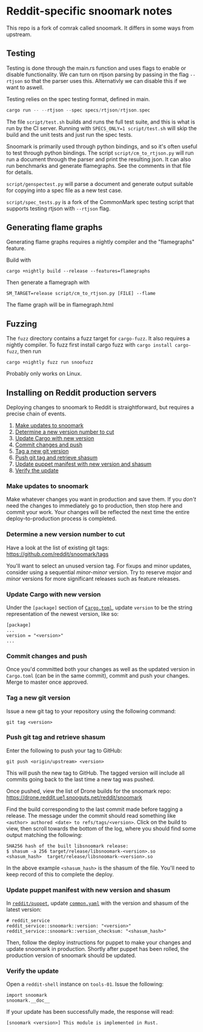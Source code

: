 # Reddit-specific snoomark notes

This repo is a fork of comrak called snoomark. It differs in some ways from
upstream.

## Testing

Testing is done through the main.rs function and uses flags to enable or disable
functionality. We can turn on rtjson parsing by passing in the flag `--rtjson` 
so that the parser uses this. Alternativly we can disable this if we want to aswell.

Testing relies on the spec testing format, defined in main.

``` rust
cargo run -- --rtjson --spec specs/rtjson/rtjson.spec
```

The file `script/test.sh` builds and runs the full test suite, and this is what
is run by the CI server. Running with `SPECS_ONLY=1 script/test.sh` will skip
the build and the unit tests and just run the spec tests.

Snoomark is primarily used through python bindings, and so it's often useful to
test through python bindings. The script `script/cm_to_rtjson.py` will run run a
document through the parser and print the resulting json. It can also run
benchmarks and generate flamegraphs. See the comments in that file for details.

`script/genspectest.py` will parse a document and generate output suitable for
copying into a spec file as a new test case.

`script/spec_tests.py` is a fork of the CommonMark spec testing script that
supports testing rtjson with `--rtjson` flag.

## Generating flame graphs

Generating flame graphs requires a nightly compiler and the "flamegraphs" feature.

Build with

    cargo +nightly build --release --features=flamegraphs

Then generate a flamegraph with

    SM_TARGET=release script/cm_to_rtjson.py [FILE] --flame

The flame graph will be in flamegraph.html

## Fuzzing

The `fuzz` directory contains a fuzz target for `cargo-fuzz`. It also requires a
nightly compiler. To fuzz first install cargo fuzz with `cargo install cargo-fuzz`,
then run

    cargo +nightly fuzz run snoofuzz

Probably only works on Linux.

## Installing on Reddit production servers

Deploying changes to snoomark to Reddit is straightforward, but requires a precise chain of events.

1. [Make updates to snoomark](#make-updates-to-snoomark)
2. [Determine a new version number to cut](#determine-a-new-version-number-to-cut)
3. [Update Cargo with new version](#update-cargo-with-new-version)
4. [Commit changes and push](#commit-changes-and-push)
5. [Tag a new git version](#tag-a-new-git-version)
6. [Push git tag and retrieve shasum](#push-git-tag-and-retrieve-shasum)
7. [Update puppet manifest with new version and shasum](#update-puppet-manifest-with-new-version-and-shasum)
8. [Verify the update](#verify-the-update)

### Make updates to snoomark

Make whatever changes you want in production and save them. If you _don't_ need the changes to immediately go to production, then stop here and commit your work. Your changes will be reflected the next time the entire deploy-to-production process is completed.

### Determine a new version number to cut

Have a look at the list of existing git tags: https://github.com/reddit/snoomark/tags

You'll want to select an unused version tag. For fixups and minor updates, consider using a sequential _minor-minor_ version. Try to reserve _major_ and _minor_ versions for more significant releases such as feature releases.

### Update Cargo with new version

Under the `[package]` section of [`Cargo.toml`](https://github.com/reddit/snoomark/blob/master/Cargo.toml), update `version` to be the string representation of the newest version, like so:

```
[package]
...
version = "<version>"
...
```

### Commit changes and push

Once you'd committed both your changes as well as the updated version in `Cargo.toml` (can be in the same commit), commit and push your changes. Merge to master once approved.

### Tag a new git version

Issue a new git tag to your repository using the following command:

```
git tag <version>
```

### Push git tag and retrieve shasum

Enter the following to push your tag to GitHub:

```
git push <origin/upstream> <version>
```

This will push the new tag to GitHub. The tagged version will include all commits going back to the last time a new tag was pushed.

Once pushed, view the list of Drone builds for the snoomark repo: https://drone.reddit.ue1.snooguts.net/reddit/snoomark

Find the build corresponding to the last commit made before tagging a release. The message under the commit should read something like `<author> authored <date> to refs/tags/<version>`. Click on the build to view, then scroll towards the bottom of the log, where you should find some output matching the following:

```
SHA256 hash of the built libsnoomark release:
$ shasum -a 256 target/release/libsnoomark-<version>.so
<shasum_hash>  target/release/libsnoomark-<version>.so
```

In the above example `<shasum_hash>` is the shasum of the file. You'll need to keep record of this to complete the deploy.

### Update puppet manifest with new version and shasum

In [`reddit/puppet`](https://github.com/reddit/puppet), update [`common.yaml`](https://github.com/reddit/puppet/blob/master/hiera/common.yaml) with the version and shasum of the latest version:

```
# reddit_service
reddit_service::snoomark::version: "<version>"
reddit_service::snoomark::version_checksum: "<shasum_hash>"
```

Then, follow the deploy instructions for puppet to make your changes and update snoomark in production. Shortly after puppet has been rolled, the production version of snoomark should be updated.

### Verify the update

Open a `reddit-shell` instance on `tools-01`. Issue the following:

```
import snoomark
snoomark.__doc__
```

If your update has been successfully made, the response will read:

```
[snoomark <version>] This module is implemented in Rust.
```
